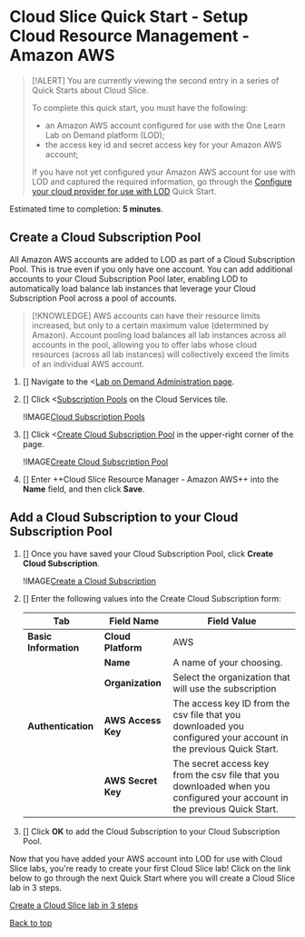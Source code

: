 # Cloud Slice Quick Start - Setup Cloud Resource Management - Amazon AWS

> [!ALERT] You are currently viewing the second entry in a series of Quick Starts about Cloud Slice.
>
> To complete this quick start, you must have the following:
> * an Amazon AWS account configured for use with the One Learn Lab on Demand platform (LOD);
> * the access key id and secret access key for your Amazon AWS account;
> 
> If you have not yet configured your Amazon AWS account for use with LOD and captured the required information, go through the [Configure your cloud provider for use with LOD](configure-cloud-provider-azure-aws.md) Quick Start.

Estimated time to completion: **5 minutes**.

## Create a Cloud Subscription Pool

All Amazon AWS accounts are added to LOD as part of a Cloud Subscription Pool. This is true even if you only have one account. You can add additional accounts to your Cloud Subscription Pool later, enabling LOD to automatically load balance lab instances that leverage your Cloud Subscription Pool across a pool of accounts.

> [!KNOWLEDGE] AWS accounts can have their resource limits increased, but only to a certain maximum value (determined by Amazon). Account pooling load balances all lab instances across all accounts in the pool, allowing you to offer labs whose cloud resources (across all lab instances) will collectively exceed the limits of an individual AWS account.

1. [] Navigate to the <[Lab on Demand Administration page](/Admin).

1. [] Click <[Subscription Pools](/CloudSubscriptionPool) on the Cloud Services tile.

    !IMAGE[Cloud Subscription Pools](images/lod-open-cloud-subscription-pools.png)

1. [] Click <[Create Cloud Subscription Pool](/CloudSubscriptionPool/Create) in the upper-right corner of the page. 

    !IMAGE[Create Cloud Subscription Pool](images/lod-create-cloud-subscription-pool.png)

1. [] Enter ++Cloud Slice Resource Manager - Amazon AWS++ into the **Name** field, and then click **Save**. 

## Add a Cloud Subscription to your Cloud Subscription Pool

1. [] Once you have saved your Cloud Subscription Pool, click **Create Cloud Subscription**.

   !IMAGE[Create a Cloud Subscription](images/create-cloud-subscription-from-subscription-pool.png)

1. [] Enter the following values into the Create Cloud Subscription form:

    |Tab|Field Name|Field Value|
    |--|--|--|
    |**Basic Information**|**Cloud Platform**|AWS|
    ||**Name**|A name of your choosing.|
    ||**Organization**|Select the organization that will use the subscription|
    |**Authentication**|**AWS Access Key**|The access key ID from the csv file that you downloaded you configured your account in the previous Quick Start.|
    ||**AWS Secret Key**|The secret access key from the csv file that you downloaded when you configured your account in the previous Quick Start.|

1. [] Click **OK** to add the Cloud Subscription to your Cloud Subscription Pool.

Now that you have added your AWS account into LOD for use with Cloud Slice labs, you're ready to create your first Cloud Slice lab! Click on the link below to go through the next Quick Start where you will create a Cloud Slice lab in 3 steps.

[Create a Cloud Slice lab in 3 steps](create.md)

[Back to top][back-to-top]

[back-to-top]: #cloud-slice-quick-start---setup-cloud-resource-management-aws "Return to the top of the document"
